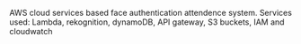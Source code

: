 AWS cloud services based face authentication attendence system. Services used: Lambda, rekognition, dynamoDB, API gateway, S3 buckets, IAM and cloudwatch
